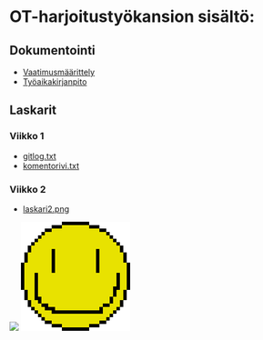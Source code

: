# OT-harjoitustyökansion sisältö: 

## Dokumentointi
- [Vaatimusmäärittely](https://github.com/VirtualAkseli/ot-harjoitustyo/blob/master/dokumentointi/vaatimusmaarittely.md "Vaatimusmäärittely")
- [Työaikakirjanpito](https://github.com/VirtualAkseli/ot-harjoitustyo/blob/master/dokumentointi/tyoaikakirjanpito.md "Työaikakirjanpito")

##  Laskarit

### Viikko 1 
- [gitlog.txt](https://github.com/VirtualAkseli/ot-harjoitustyo/blob/master/laskarit/viikko1/gitlog.txt "gitlog.txt")
- [komentorivi.txt](https://github.com/VirtualAkseli/ot-harjoitustyo/blob/master/laskarit/viikko1/komentorivi.txt "komentorivi.txt")

### Viikko 2 

- [laskari2.png](https://github.com/VirtualAkseli/ot-harjoitustyo/blob/master/laskarit/viikko2/laskari2.png "laskari2.png")  

<img src="https://proxy.duckduckgo.com/iu/?u=https%3A%2F%2Fi.pinimg.com%2Foriginals%2Fcb%2F0c%2F48%2Fcb0c488ec442345065ca70fc0d60dfbf.gif&f=1"/>
<img src="https://github.com/VirtualAkseli/ot-harjoitustyo/blob/master/dokumentointi/New%20Piskel.gif"/>


